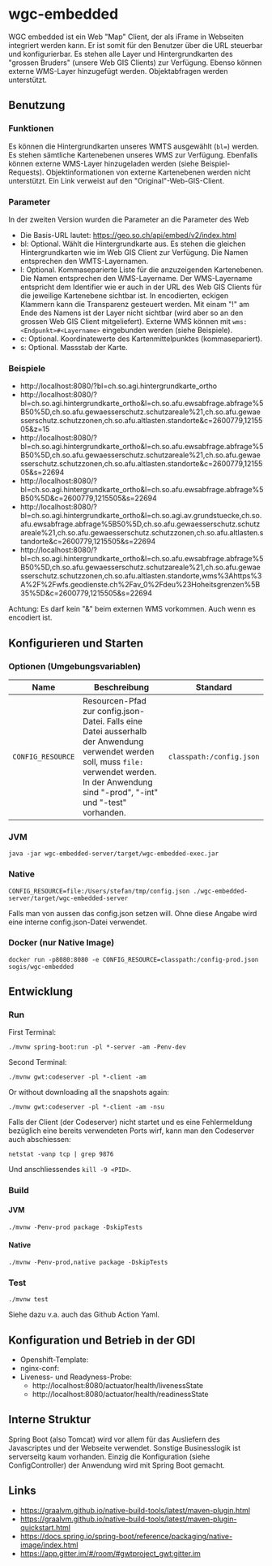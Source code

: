 # wgc-embedded

WGC embedded ist ein Web "Map" Client, der als iFrame in Webseiten integriert werden kann. Er ist somit für den Benutzer über die URL steuerbar und konfigurierbar. Es stehen alle Layer und Hintergrundkarten des "grossen Bruders" (unsere Web GIS Clients) zur Verfügung. Ebenso können externe WMS-Layer hinzugefügt werden. Objektabfragen werden unterstützt.

## Benutzung

### Funktionen
Es können die Hintergrundkarten unseres WMTS ausgewählt (`bl=`) werden. Es stehen sämtliche Kartenebenen unseres WMS zur Verfügung. Ebenfalls können externe WMS-Layer hinzugeladen werden (siehe Beispiel-Requests). Objektinformationen von externe Kartenebenen werden nicht unterstützt. Ein Link verweist auf den "Original"-Web-GIS-Client. 

### Parameter

In der zweiten Version wurden die Parameter an die Parameter des Web 

- Die Basis-URL lautet: https://geo.so.ch/api/embed/v2/index.html
- bl: Optional. Wählt die Hintergrundkarte aus. Es stehen die gleichen Hintergrundkarten wie im Web GIS Client zur Verfügung. Die Namen entsprechen den WMTS-Layernamen.
- l: Optional. Kommaseparierte Liste für die anzuzeigenden Kartenebenen. Die Namen entsprechen den WMS-Layername. Der WMS-Layername entspricht dem Identifier wie er auch in der URL des Web GIS Clients für die jeweilige Kartenebene sichtbar ist. In encodierten, eckigen Klammern kann die Transparenz gesteuert werden. Mit einam "!" am Ende des Namens ist der Layer nicht sichtbar (wird aber so an den grossen Web GIS Client mitgeliefert). Externe WMS können mit `wms:<Endpunkt>#<Layername>` eingebunden werden (siehe Beispiele).
- c: Optional. Koordinatewerte des Kartenmittelpunktes (kommasepariert).
- s: Optional. Massstab der Karte. 

### Beispiele

- http://localhost:8080/?bl=ch.so.agi.hintergrundkarte_ortho
- http://localhost:8080/?bl=ch.so.agi.hintergrundkarte_ortho&l=ch.so.afu.ewsabfrage.abfrage%5B50%5D,ch.so.afu.gewaesserschutz.schutzareale%21,ch.so.afu.gewaesserschutz.schutzzonen,ch.so.afu.altlasten.standorte&c=2600779,1215505&z=15
- http://localhost:8080/?bl=ch.so.agi.hintergrundkarte_ortho&l=ch.so.afu.ewsabfrage.abfrage%5B50%5D,ch.so.afu.gewaesserschutz.schutzareale%21,ch.so.afu.gewaesserschutz.schutzzonen,ch.so.afu.altlasten.standorte&c=2600779,1215505&s=22694
- http://localhost:8080/?bl=ch.so.agi.hintergrundkarte_ortho&l=ch.so.afu.ewsabfrage.abfrage%5B50%5D&c=2600779,1215505&s=22694
- http://localhost:8080/?bl=ch.so.agi.hintergrundkarte_ortho&l=ch.so.agi.av.grundstuecke,ch.so.afu.ewsabfrage.abfrage%5B50%5D,ch.so.afu.gewaesserschutz.schutzareale%21,ch.so.afu.gewaesserschutz.schutzzonen,ch.so.afu.altlasten.standorte&c=2600779,1215505&s=22694 
- http://localhost:8080/?bl=ch.so.agi.hintergrundkarte_ortho&l=ch.so.afu.ewsabfrage.abfrage%5B50%5D,ch.so.afu.gewaesserschutz.schutzareale%21,ch.so.afu.gewaesserschutz.schutzzonen,ch.so.afu.altlasten.standorte,wms%3Ahttps%3A%2F%2Fwfs.geodienste.ch%2Fav_0%2Fdeu%23Hoheitsgrenzen%5B35%5D&c=2600779,1215505&s=22694

Achtung: Es darf kein "&" beim externen WMS vorkommen. Auch wenn es encodiert ist.

## Konfigurieren und Starten

### Optionen (Umgebungsvariablen)

| Name | Beschreibung | Standard |
|-----|-----|-----|
| `CONFIG_RESOURCE` | Resourcen-Pfad zur config.json-Datei. Falls eine Datei ausserhalb der Anwendung verwendet werden soll, muss `file:` verwendet werden. In der Anwendung sind "-prod", "-int" und "-test" vorhanden. | `classpath:/config.json` |

### JVM

```
java -jar wgc-embedded-server/target/wgc-embedded-exec.jar
```

### Native

```
CONFIG_RESOURCE=file:/Users/stefan/tmp/config.json ./wgc-embedded-server/target/wgc-embedded-server
```
Falls man von aussen das config.json setzen will. Ohne diese Angabe wird eine interne config.json-Datei verwendet.

### Docker (nur Native Image)

```
docker run -p8080:8080 -e CONFIG_RESOURCE=classpath:/config-prod.json sogis/wgc-embedded 
```

## Entwicklung

### Run 

First Terminal:
```
./mvnw spring-boot:run -pl *-server -am -Penv-dev 
```

Second Terminal:
```
./mvnw gwt:codeserver -pl *-client -am
```

Or without downloading all the snapshots again:
```
./mvnw gwt:codeserver -pl *-client -am -nsu 
```

Falls der Client (der Codeserver) nicht startet und es eine Fehlermeldung bezüglich eine bereits verwendeten Ports wirf, kann man den Codeserver auch abschiessen:

```
netstat -vanp tcp | grep 9876
```

Und anschliessendes `kill -9 <PID>`.

### Build

#### JVM

```
./mvnw -Penv-prod package -DskipTests
```

#### Native

```
./mvnw -Penv-prod,native package -DskipTests
```

### Test

```
./mvnw test
```

Siehe dazu v.a. auch das Github Action Yaml. 

## Konfiguration und Betrieb in der GDI
- Openshift-Template:
- nginx-conf: 
- Liveness- und Readyness-Probe:
  * http://localhost:8080/actuator/health/livenessState 
  * http://localhost:8080/actuator/health/readinessState

## Interne Struktur

Spring Boot (also Tomcat) wird vor allem für das Ausliefern des Javascriptes und der Webseite verwendet. Sonstige Businesslogik ist serverseitg kaum vorhanden. Einzig die Konfiguration (siehe ConfigController) der Anwendung wird mit Spring Boot gemacht.

## Links

- https://graalvm.github.io/native-build-tools/latest/maven-plugin.html
- https://graalvm.github.io/native-build-tools/latest/maven-plugin-quickstart.html
- https://docs.spring.io/spring-boot/reference/packaging/native-image/index.html
- https://app.gitter.im/#/room/#gwtproject_gwt:gitter.im